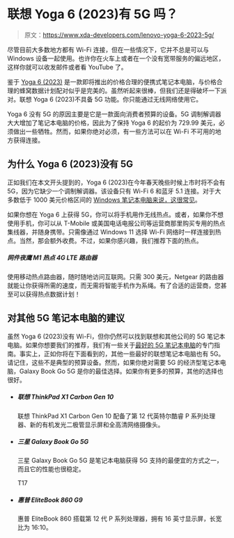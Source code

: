 # 联想 Yoga 6 (2023)有 5G 吗？

> 原文：<https://www.xda-developers.com/lenovo-yoga-6-2023-5g/>

尽管目前大多数地方都有 Wi-Fi 连接，但在一些情况下，它并不总是可以与 Windows 设备一起使用。也许你在火车上或者在一个没有宽带服务的偏远地区，这样你就可以收发邮件或者看 YouTube 了。

鉴于 [Yoga 6 (2023)](https://xda-developers.com/lenovo-yoga-6-2023/) 是一款即将推出的价格合理的便携式笔记本电脑，与价格合理的蜂窝数据计划配对似乎是完美的。虽然听起来很棒，但我们还是得破坏一下派对。联想 Yoga 6 (2023)不具备 5G 功能。你只能通过无线网络使用它。

Yoga 6 没有 5G 的原因主要是它是一款面向消费者预算的设备。5G 调制解调器大大增加了笔记本电脑的价格，因此为了保持 Yoga 6 的起价为 729.99 美元，必须做出一些牺牲。然而，如果你绝对必须，有一些方法可以在 Wi-Fi 不可用的地方获得连接。

## 为什么 Yoga 6 (2023)没有 5G

正如我们在本文开头提到的，Yoga 6 (2023)在今年春天晚些时候上市时将不会有 5G，因为它缺少一个调制解调器。该设备只有 Wi-Fi 6 和蓝牙 5.1 连接。对于大多数低于 1000 美元价格区间的 [Windows 笔记本电脑来说，这很常见](http://www.xda-developers.com/best-laptops-under-1000/)。

如果你想在 Yoga 6 上获得 5G，你可以将手机用作无线热点。或者，如果你不想使用手机，你可以从 T-Mobile 或美国电话电报公司等运营商那里购买专用的热点集线器，并随身携带。只需像通过 Windows 11 选择 Wi-Fi 网络时一样连接到热点。当然，那会额外收费。不过，如果你感兴趣，我们推荐下面的热点。

##### 网件夜鹰 M1 热点 4G LTE 路由器

使用移动热点路由器，随时随地访问互联网。只需 300 美元，Netgear 的路由器就能让你获得所需的速度，而无需将智能手机作为系绳。有了合适的运营商，您甚至可以获得热点数据计划！

## 对其他 5G 笔记本电脑的建议

虽然 Yoga 6 (2023)没有 Wi-Fi，但你仍然可以找到联想和其他公司的 5G 笔记本电脑。如果你想要我们的推荐，我们有一些关于[最好的 5G 笔记本电脑](https://www.xda-developers.com/best-5g-laptops/)的专门指南。事实上，正如你将在下面看到的，其他一些最好的联想笔记本电脑也有 5G。请记住，这些不是典型的预算设备。然而，如果你绝对需要 5G 的经济型笔记本电脑，Galaxy Book Go 5G 是你的最佳选择。如果你有更多的预算，其他的选择也很好。

*   ##### 联想 ThinkPad X1 Carbon Gen 10

    联想 ThinkPad X1 Carbon Gen 10 配备了第 12 代英特尔酷睿 P 系列处理器、新的有机发光二极管显示屏和全高清网络摄像头。

*   ##### 三星 Galaxy Book Go 5G

    三星 Galaxy Book Go 5G 是笔记本电脑获得 5G 支持的最便宜的方式之一，而且它的性能也很稳定。

    T17
*   ##### 惠普 EliteBook 860 G9

    惠普 EliteBook 860 搭载第 12 代 P 系列处理器，拥有 16 英寸显示屏，长宽比为 16:10。